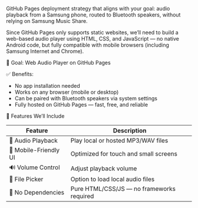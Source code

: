 GitHub Pages deployment strategy that aligns with your goal: audio playback from a Samsung phone, routed to Bluetooth speakers, without relying on Samsung Music Share.

Since GitHub Pages only supports static websites, we’ll need to build a web-based audio player using HTML, CSS, and JavaScript — no native Android code, but fully compatible with mobile browsers (including Samsung Internet and Chrome).

🚀 Goal: Web Audio Player on GitHub Pages

✅ Benefits:
- No app installation needed
- Works on any browser (mobile or desktop)
- Can be paired with Bluetooth speakers via system settings
- Fully hosted on GitHub Pages — fast, free, and reliable

🧩 Features We’ll Include

| Feature | Description |
|--------|-------------|
| 🎵 Audio Playback | Play local or hosted MP3/WAV files |
| 📱 Mobile-Friendly UI | Optimized for touch and small screens |
| 🔊 Volume Control | Adjust playback volume |
| 📂 File Picker | Option to load local audio files |
| 🧠 No Dependencies | Pure HTML/CSS/JS — no frameworks required |
